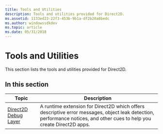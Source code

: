 ```yaml
---
title: Tools and Utilities
description: Tools and utilities provided for Direct2D.
ms.assetid: 1133ed23-22f3-453b-9b1a-df2b20a8bedc
ms.author: windowssdkdev
ms.topic: article
ms.date: 05/31/2018
---
```


# Tools and Utilities

This section lists the tools and utilities provided for Direct2D.

## In this section



| Topic                                                            | Description                                                                                                                                                                        |
|------------------------------------------------------------------|------------------------------------------------------------------------------------------------------------------------------------------------------------------------------------|
| [Direct2D Debug Layer](direct2ddebuglayer-portal.md)<br/> | A runtime extension for Direct2D which offers descriptive error messages, object leak detection, performance notices, and other cues to help you create Direct2D apps. <br/> |



 

 

 






